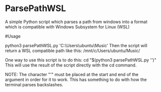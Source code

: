 # ParsePathWSL
A simple Python script which parses a path from windows into a format which is compatible with Windows Subsystem for Linux (WSL)

#Usage

python3 parsePathWSL.py 'C:\Users\ubuntu\Music\'
Then the script will return a WSL compatible path like this: /mnt/c/Users/ubuntu/Music/

One way to use this script is to do this: 
cd "$(python3 parsePathWSL.py '<Windows path>')"
This will use the result of the script directly with the cd command.

NOTE: The character "'" must be placed at the start and end of the argument in order for it to work.
This has something to do with how the terminal parses backslashes.
